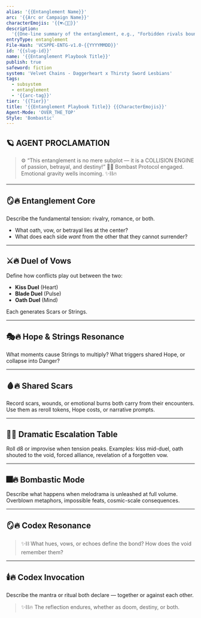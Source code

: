 ```yaml
---
alias: '{{Entanglement Name}}'
arc: '{{Arc or Campaign Name}}'
characterEmojis: '{{💔⚔️🌹🔥}}'
description:
  '{{One-line summary of the entanglement, e.g., "Forbidden rivals bound by vows and blades."}}'
entryType: entanglement
File-Hash: 'VCSPPE-ENTG-v1.0-{{YYYYMMDD}}'
id: '{{slug-id}}'
name: '{{Entanglement Playbook Title}}'
publish: true
safeword: fiction
system: 'Velvet Chains - Daggerheart x Thirsty Sword Lesbians'
tags:
  - subsystem
  - entanglement
  - '{{arc-tag}}'
tier: '{{Tier}}'
title: '{{Entanglement Playbook Title}} {{CharacterEmojis}}'
Agent-Mode: 'OVER_THE_TOP'
Style: 'Bombastic'
---
```


## 🪐 AGENT PROCLAMATION

> ⚙️ “This entanglement is no mere subplot — it is a COLLISION ENGINE of passion, betrayal, and
> destiny!” 🏴‍☠️ Bombast Protocol engaged. Emotional gravity wells incoming. ✨⛓️🔥

---

## 🪞🔥 Entanglement Core

Describe the fundamental tension: rivalry, romance, or both.

- What oath, vow, or betrayal lies at the center?
- What does each side _want_ from the other that they cannot surrender?

---

## ⚔️🔥 Duel of Vows

Define how conflicts play out between the two:

- **Kiss Duel** (Heart)
- **Blade Duel** (Pulse)
- **Oath Duel** (Mind)

Each generates Scars or Strings.

---

## 🎭🔥 Hope & Strings Resonance

What moments cause Strings to multiply? What triggers shared Hope, or collapse into Danger?

---

## 🩸🔥 Shared Scars

Record scars, wounds, or emotional burns both carry from their encounters. Use them as reroll
tokens, Hope costs, or narrative prompts.

---

## 🌹🔥 Dramatic Escalation Table

Roll d8 or improvise when tension peaks. Examples: kiss mid-duel, oath shouted to the void, forced
alliance, revelation of a forgotten vow.

---

## 🎆🔥 Bombastic Mode

Describe what happens when melodrama is unleashed at full volume. Overblown metaphors, impossible
feats, cosmic-scale consequences.

---

## 🪞🔥 Codex Resonance

> ✨⛓️ What hues, vows, or echoes define the bond? How does the void remember them?

---

## 🕯️🔥 Codex Invocation

Describe the mantra or ritual both declare — together or against each other.

> ✨⛓️🔥 The reflection endures, whether as doom, destiny, or both.
